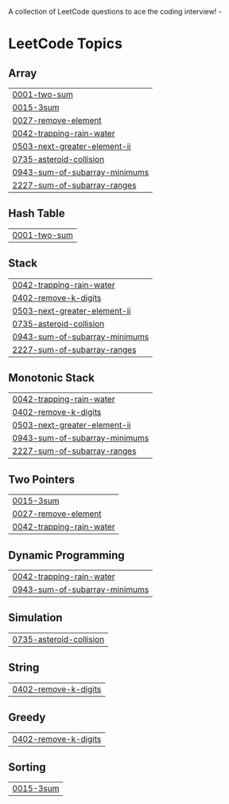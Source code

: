 A collection of LeetCode questions to ace the coding interview! - 
<!---LeetCode Topics Start-->
# LeetCode Topics
## Array
|  |
| ------- |
| [0001-two-sum](https://github.com/Skagar/Leetcode/tree/master/0001-two-sum) |
| [0015-3sum](https://github.com/Skagar/Leetcode/tree/master/0015-3sum) |
| [0027-remove-element](https://github.com/Skagar/Leetcode/tree/master/0027-remove-element) |
| [0042-trapping-rain-water](https://github.com/Skagar/Leetcode/tree/master/0042-trapping-rain-water) |
| [0503-next-greater-element-ii](https://github.com/Skagar/Leetcode/tree/master/0503-next-greater-element-ii) |
| [0735-asteroid-collision](https://github.com/Skagar/Leetcode/tree/master/0735-asteroid-collision) |
| [0943-sum-of-subarray-minimums](https://github.com/Skagar/Leetcode/tree/master/0943-sum-of-subarray-minimums) |
| [2227-sum-of-subarray-ranges](https://github.com/Skagar/Leetcode/tree/master/2227-sum-of-subarray-ranges) |
## Hash Table
|  |
| ------- |
| [0001-two-sum](https://github.com/Skagar/Leetcode/tree/master/0001-two-sum) |
## Stack
|  |
| ------- |
| [0042-trapping-rain-water](https://github.com/Skagar/Leetcode/tree/master/0042-trapping-rain-water) |
| [0402-remove-k-digits](https://github.com/Skagar/Leetcode/tree/master/0402-remove-k-digits) |
| [0503-next-greater-element-ii](https://github.com/Skagar/Leetcode/tree/master/0503-next-greater-element-ii) |
| [0735-asteroid-collision](https://github.com/Skagar/Leetcode/tree/master/0735-asteroid-collision) |
| [0943-sum-of-subarray-minimums](https://github.com/Skagar/Leetcode/tree/master/0943-sum-of-subarray-minimums) |
| [2227-sum-of-subarray-ranges](https://github.com/Skagar/Leetcode/tree/master/2227-sum-of-subarray-ranges) |
## Monotonic Stack
|  |
| ------- |
| [0042-trapping-rain-water](https://github.com/Skagar/Leetcode/tree/master/0042-trapping-rain-water) |
| [0402-remove-k-digits](https://github.com/Skagar/Leetcode/tree/master/0402-remove-k-digits) |
| [0503-next-greater-element-ii](https://github.com/Skagar/Leetcode/tree/master/0503-next-greater-element-ii) |
| [0943-sum-of-subarray-minimums](https://github.com/Skagar/Leetcode/tree/master/0943-sum-of-subarray-minimums) |
| [2227-sum-of-subarray-ranges](https://github.com/Skagar/Leetcode/tree/master/2227-sum-of-subarray-ranges) |
## Two Pointers
|  |
| ------- |
| [0015-3sum](https://github.com/Skagar/Leetcode/tree/master/0015-3sum) |
| [0027-remove-element](https://github.com/Skagar/Leetcode/tree/master/0027-remove-element) |
| [0042-trapping-rain-water](https://github.com/Skagar/Leetcode/tree/master/0042-trapping-rain-water) |
## Dynamic Programming
|  |
| ------- |
| [0042-trapping-rain-water](https://github.com/Skagar/Leetcode/tree/master/0042-trapping-rain-water) |
| [0943-sum-of-subarray-minimums](https://github.com/Skagar/Leetcode/tree/master/0943-sum-of-subarray-minimums) |
## Simulation
|  |
| ------- |
| [0735-asteroid-collision](https://github.com/Skagar/Leetcode/tree/master/0735-asteroid-collision) |
## String
|  |
| ------- |
| [0402-remove-k-digits](https://github.com/Skagar/Leetcode/tree/master/0402-remove-k-digits) |
## Greedy
|  |
| ------- |
| [0402-remove-k-digits](https://github.com/Skagar/Leetcode/tree/master/0402-remove-k-digits) |
## Sorting
|  |
| ------- |
| [0015-3sum](https://github.com/Skagar/Leetcode/tree/master/0015-3sum) |
<!---LeetCode Topics End-->
